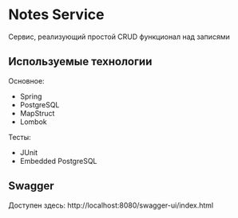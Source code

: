 # Notes Service
Сервис, реализующий простой CRUD функционал над записями

## Используемые технологии
Основное:
- Spring
- PostgreSQL
- MapStruct
- Lombok

Тесты:
- JUnit
- Embedded PostgreSQL

## Swagger
Доступен здесь: http://localhost:8080/swagger-ui/index.html

